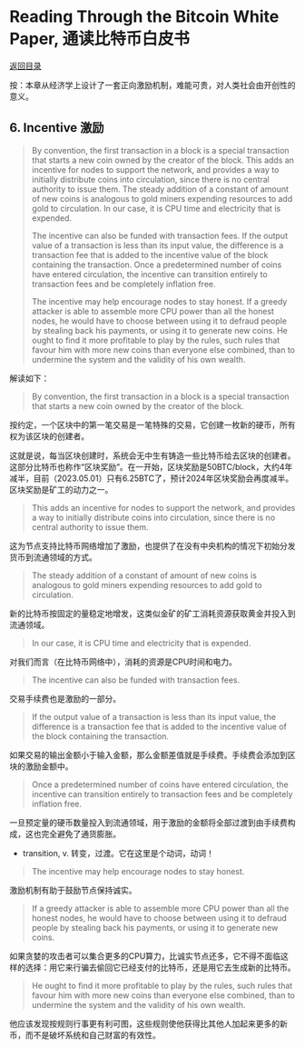 # Reading Through the Bitcoin White Paper, 通读比特币白皮书

[返回目录](whitepaper.md)

按：本章从经济学上设计了一套正向激励机制，难能可贵，对人类社会由开创性的意义。

## 6. Incentive 激励

> By convention, the first transaction in a block is a special transaction that starts a new coin owned by the creator of the block. This adds an incentive for nodes to support the network, and provides a way to initially distribute coins into circulation, since there is no central authority to issue them. The steady addition of a constant of amount of new coins is analogous to gold miners expending resources to add gold to circulation. In our case, it is CPU time and electricity that is expended.
>
> The incentive can also be funded with transaction fees. If the output value of a transaction is less than its input value, the difference is a transaction fee that is added to the incentive value of the block containing the transaction.  Once a predetermined number of coins have entered circulation, the incentive can transition entirely to transaction fees and be completely inflation free.
>
> The incentive may help encourage nodes to stay honest. If a greedy attacker is able to assemble more CPU power than all the honest nodes, he would have to choose between using it to defraud people by stealing back his payments, or using it to generate new coins. He ought to find it more profitable to play by the rules, such rules that favour him with more new coins than everyone else combined, than to undermine the system and the validity of his own wealth.

解读如下：

> By convention, the first transaction in a block is a special transaction that starts a new coin owned by the creator of the block. 

按约定，一个区块中的第一笔交易是一笔特殊的交易，它创建一枚新的硬币，所有权为该区块的创建者。

这就是说，每当区块创建时，系统会无中生有铸造一些比特币给去区块的创建者。这部分比特币也称作“区块奖励”。在一开始，区块奖励是50BTC/block，大约4年减半，目前（2023.05.01）只有6.25BTC了，预计2024年区块奖励会再度减半。区块奖励是矿工的动力之一。

> This adds an incentive for nodes to support the network, and provides a way to initially distribute coins into circulation, since there is no central authority to issue them. 

这为节点支持比特币网络增加了激励，也提供了在没有中央机构的情况下初始分发货币到流通领域的方式。

> The steady addition of a constant of amount of new coins is analogous to gold miners expending resources to add gold to circulation. 

新的比特币按固定的量稳定地增发，这类似金矿的矿工消耗资源获取黄金并投入到流通领域。

> In our case, it is CPU time and electricity that is expended.

对我们而言（在比特币网络中），消耗的资源是CPU时间和电力。

> The incentive can also be funded with transaction fees. 

交易手续费也是激励的一部分。

> If the output value of a transaction is less than its input value, the difference is a transaction fee that is added to the incentive value of the block containing the transaction.  

如果交易的输出金额小于输入金额，那么金额差值就是手续费。手续费会添加到区块的激励金额中。

> Once a predetermined number of coins have entered circulation, the incentive can transition entirely to transaction fees and be completely inflation free.

一旦预定量的硬币数量投入到流通领域，用于激励的金额将全部过渡到由手续费构成，这也完全避免了通货膨胀。

* transition, v. 转变，过渡。它在这里是个动词，动词！

> The incentive may help encourage nodes to stay honest. 

激励机制有助于鼓励节点保持诚实。

> If a greedy attacker is able to assemble more CPU power than all the honest nodes, he would have to choose between using it to defraud people by stealing back his payments, or using it to generate new coins. 

如果贪婪的攻击者可以集合更多的CPU算力，比诚实节点还多，它不得不面临这样的选择：用它来行骗去偷回它已经支付的比特币，还是用它去生成新的比特币。

> He ought to find it more profitable to play by the rules, such rules that favour him with more new coins than everyone else combined, than to undermine the system and the validity of his own wealth.

他应该发现按规则行事更有利可图，这些规则使他获得比其他人加起来更多的新币，而不是破坏系统和自己财富的有效性。
